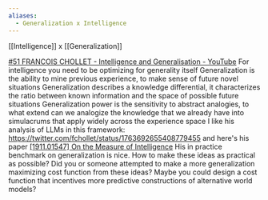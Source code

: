 ```yaml
---
aliases:
  - Generalization x Intelligence
---
```

[[Intelligence]] x [[Generalization]]

[#51 FRANCOIS CHOLLET - Intelligence and Generalisation - YouTube](https://youtu.be/J0p_thJJnoo?si=VsoI2D6y5SK5Qm2l)
For intelligence you need to be optimizing for generality itself
Generalization is the ability to mine previous experience, to make sense of future novel situations
Generalization describes a knowledge differential, it characterizes the ratio between known information and the space of possible future situations
Generalization power is the sensitivity to abstract analogies, to what extend can we analogize the knowledge that we already have into simulacrums that apply widely across the experience space
I like his analysis of LLMs in this framework: https://twitter.com/fchollet/status/1763692655408779455 and here's his paper
[[1911.01547] On the Measure of Intelligence](https://arxiv.org/abs/1911.01547)
His in practice benchmark on generalization is nice.
How to make these ideas as practical as possible? Did you or someone attempted to make a more generalization maximizing cost function from these ideas?
Maybe you could design a cost function that incentives more predictive constructions of alternative world models?

